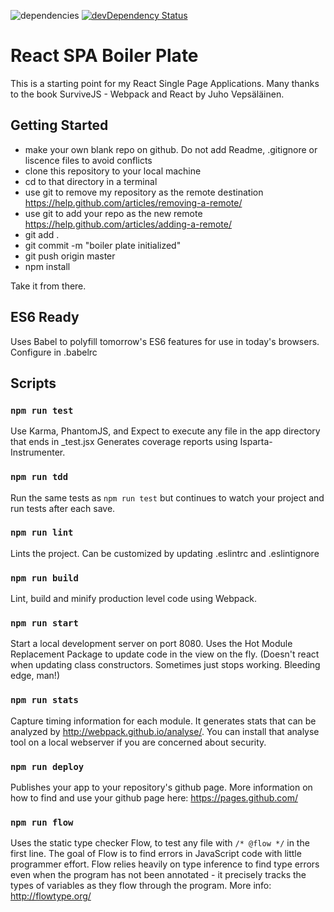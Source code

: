 ![dependencies](https://david-dm.org/mrbinky3000/mrb3k-react-webpack-boilerplate.svg "Dependencies") [![devDependency Status](https://david-dm.org/alanshaw/david/dev-status.svg)](https://david-dm.org/mrbinky3000/mrb3k-react-webpack-boilerplate.svg)

# React SPA Boiler Plate
This is a starting point for my React Single Page Applications.  Many thanks to the book SurviveJS - Webpack and React by Juho Vepsäläinen.

## Getting Started
- make your own blank repo on github.  Do not add Readme, .gitignore or liscence files to avoid conflicts
- clone this repository to your local machine
- cd to that directory in a terminal
- use git to remove my repository as the remote destination https://help.github.com/articles/removing-a-remote/
- use git to add your repo as the new remote https://help.github.com/articles/adding-a-remote/
- git add .
- git commit -m "boiler plate initialized"
- git push origin master
- npm install

Take it from there.

## ES6 Ready
Uses Babel to polyfill tomorrow's ES6 features for use in today's browsers.  Configure in .babelrc


## Scripts

### `npm run test`
Use Karma, PhantomJS, and Expect to execute any file in the app directory that ends in _test.jsx  Generates coverage reports using Isparta-Instrumenter.

### `npm run tdd`
Run the same tests as `npm run test` but continues to watch your project and run tests after each save.

### `npm run lint`
Lints the project.  Can be customized by updating .eslintrc and .eslintignore

### `npm run build`
Lint, build and minify production level code using Webpack.

### `npm run start`
Start a local development server on port 8080.  Uses the Hot Module Replacement Package to update code in the view on the fly.  (Doesn't react when updating class constructors.  Sometimes just stops working.  Bleeding edge, man!)

### `npm run stats`
Capture timing information for each module. It generates stats that can be analyzed by http://webpack.github.io/analyse/.  You can install that analyse tool on a local webserver if you are concerned about security.

### `npm run deploy`
Publishes your app to your repository's github page.  More information on how to find and use your github page here: https://pages.github.com/

### `npm run flow`
Uses the static type checker Flow, to test any file with `/* @flow */` in the first line.  The goal of Flow is to find errors in JavaScript code with little programmer effort. Flow relies heavily on type inference to find type errors even when the program has not been annotated - it precisely tracks the types of variables as they flow through the program.  More info: http://flowtype.org/


